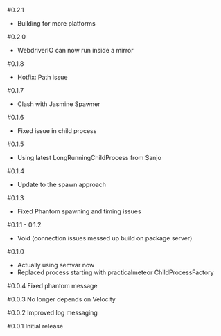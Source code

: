 #0.2.1

* Building for more platforms

#0.2.0

* WebdriverIO can now run inside a mirror

#0.1.8

* Hotfix: Path issue

#0.1.7

* Clash with Jasmine Spawner

#0.1.6

* Fixed issue in child process

#0.1.5

* Using latest LongRunningChildProcess from Sanjo

#0.1.4

* Update to the spawn approach

#0.1.3

* Fixed Phantom spawning and timing issues

#0.1.1 - 0.1.2

* Void (connection issues messed up build on package server)

#0.1.0

* Actually using semvar now
* Replaced process starting with practicalmeteor ChildProcessFactory

#0.0.4
Fixed phantom message

#0.0.3
No longer depends on Velocity

#0.0.2
Improved log messaging

#0.0.1
Initial release
